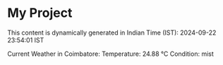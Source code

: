 # My Project

This content is dynamically generated in Indian Time (IST): 2024-09-22 23:54:01 IST


Current Weather in Coimbatore:
Temperature: 24.88 °C
Condition: mist
